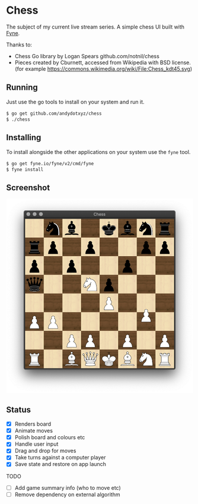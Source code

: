 # Chess

The subject of my current live stream series.
A simple chess UI built with [Fyne](https://fyne.io).

Thanks to:

* Chess Go library by Logan Spears github.com/notnil/chess
* Pieces created by Cburnett, accessed from Wikipedia with BSD license.
(for example https://commons.wikimedia.org/wiki/File:Chess_kdt45.svg)


## Running

Just use the go tools to install on your system and run it.

    $ go get github.com/andydotxyz/chess
    $ ./chess

## Installing

To install alongside the other applications on your system use the `fyne` tool.

    $ go get fyne.io/fyne/v2/cmd/fyne
    $ fyne install

## Screenshot

![](/img/screenshot.png)

## Status

- [x] Renders board
- [x] Animate moves
- [x] Polish board and colours etc
- [x] Handle user input
- [x] Drag and drop for moves
- [X] Take turns against a computer player
- [X] Save state and restore on app launch

TODO

- [ ] Add game summary info (who to move etc)
- [ ] Remove dependency on external algorithm
